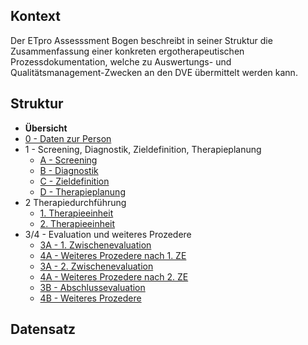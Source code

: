 ## Kontext

Der ETpro Assesssment Bogen beschreibt in seiner Struktur die Zusammenfassung einer konkreten ergotherapeutischen
Prozessdokumentation, welche zu Auswertungs- und Qualitätsmanagement-Zwecken an den DVE übermittelt werden kann.

## Struktur

- **Übersicht**
- [0 - Daten zur Person](QuestionnaireResponse-ETproAssessment01PersonalData.html)
- 1 - Screening, Diagnostik, Zieldefinition, Therapieplanung
  - [A - Screening](QuestionnaireResponse-ETproAssessment01Screening.html)
  - [B - Diagnostik](QuestionnaireResponse-ETproAssessment01Diagnostics.html)
  - [C - Zieldefinition](QuestionnaireResponse-ETproAssessment01GoalDefinition.html)
  - [D - Therapieplanung](QuestionnaireResponse-ETproAssessment01TherapyPlanning.html)
- 2 Therapiedurchführung
  - [1. Therapieeinheit](QuestionnaireResponse-ETproAssessment01TherapyExecution01.html)
  - [2. Therapieeinheit](QuestionnaireResponse-ETproAssessment01TherapyExecution02.html)
- 3/4 - Evaluation und weiteres Prozedere
  - [3A - 1. Zwischenevaluation](QuestionnaireResponse-ETproAssessment01IntermediateEvaluation01.html)
  - [4A - Weiteres Prozedere nach 1. ZE](QuestionnaireResponse-ETproAssessment01IntermediateFurtherProceeding01.html)
  - [3A - 2. Zwischenevaluation](QuestionnaireResponse-ETproAssessment01IntermediateEvaluation02.html)
  - [4A - Weiteres Prozedere nach 2. ZE](QuestionnaireResponse-ETproAssessment01IntermediateFurtherProceeding02.html)
  - [3B - Abschlussevaluation](QuestionnaireResponse-ETproAssessment01FinalEvaluation.html)
  - [4B - Weiteres Prozedere](QuestionnaireResponse-ETproAssessment01FinalFurtherProceeding.html)

## Datensatz
